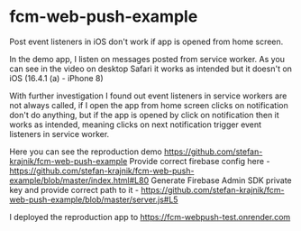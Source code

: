 # fcm-web-push-example


Post event listeners in iOS don't work if app is opened from home screen.

In the demo app, I listen on messages posted from service worker.
As you can see in the video on desktop Safari it works as intended but it doesn't on iOS (16.4.1 (a) - iPhone 8)

With further investigation I found out event listeners in service workers are not always called,
if I open the app from home screen clicks on notification don't do anything, but if the app is opened by click on notification then it works as intended, meaning clicks on next notification trigger event listeners in service worker.

Here you can see the reproduction demo https://github.com/stefan-krajnik/fcm-web-push-example
Provide correct firebase config here - https://github.com/stefan-krajnik/fcm-web-push-example/blob/master/index.html#L80
Generate Firebase Admin SDK private key and provide correct path to it - https://github.com/stefan-krajnik/fcm-web-push-example/blob/master/server.js#L5

I deployed the reproduction app to https://fcm-webpush-test.onrender.com
